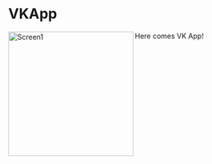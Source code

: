 # VKApp
Here comes VK App!
<img align="left" alt="Screen1" width="250px" src="https://user-images.githubusercontent.com/83405141/128562439-9c978425-5524-4571-b0de-ceffb0b71a6f.png?raw=true" />
